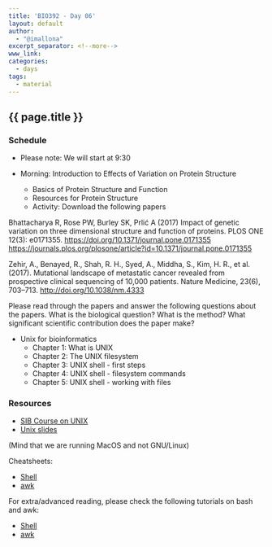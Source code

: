 ```yaml
---
title: 'BIO392 - Day 06'
layout: default
author:
  - "@imallona"
excerpt_separator: <!--more-->
www_link: 
categories:
  - days
tags:
  - material
---
```


## {{ page.title }}

### Schedule
* Please note: We will start at 9:30

* Morning: Introduction to Effects of Variation on Protein Structure
   - Basics of Protein Structure and Function
   - Resources for Protein Structure
   - Activity: 
Download the following papers

Bhattacharya R, Rose PW, Burley SK, Prlić A (2017) Impact of genetic variation on three dimensional structure and function of proteins. PLOS ONE 12(3): e0171355. https://doi.org/10.1371/journal.pone.0171355
https://journals.plos.org/plosone/article?id=10.1371/journal.pone.0171355

Zehir, A., Benayed, R., Shah, R. H., Syed, A., Middha, S., Kim, H. R., et al. (2017). Mutational landscape of metastatic cancer revealed from prospective clinical sequencing of 10,000 patients. Nature Medicine, 23(6), 703–713. http://doi.org/10.1038/nm.4333

Please read through the papers and answer the following questions about the papers.
What is the biological question?
What is the method?
What significant scientific contribution does the paper make?

* Unix for bioinformatics
   - Chapter 1: What is UNIX
   - Chapter 2: The UNIX filesystem
   - Chapter 3: UNIX shell - first steps
   - Chapter 4: UNIX shell - filesystem commands
   - Chapter 5: UNIX shell - working with files

<!--more-->

### Resources

* [SIB Course on UNIX](https://edu.sib.swiss/pluginfile.php/2878/mod_resource/content/4/couselab-html/content.html)
* [Unix slides](https://github.com/compbiozurich/UZH-BIO392/blob/master/course-material/2019/imallona/1_unix.pdf)

(Mind that we are running MacOS and not GNU/Linux)

Cheatsheets:

* [Shell](https://files.fosswire.com/2007/08/fwunixref.pdf)
* [awk](https://gist.github.com/Rafe/3102414)

For extra/advanced reading, please check the following tutorials on bash and awk:

* [Shell](http://www.grymoire.com/Unix/Sh.html)
* [awk](http://www.grymoire.com/Unix/Awk.html)
